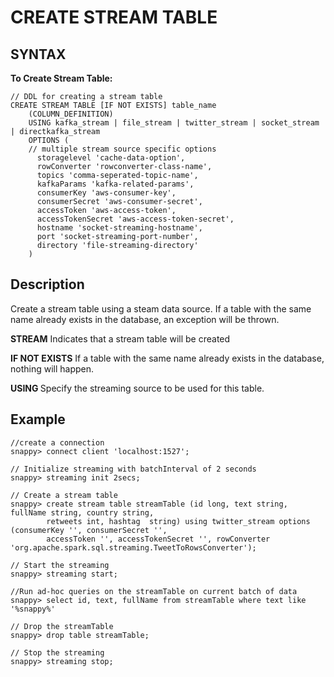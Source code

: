 # CREATE STREAM TABLE

## SYNTAX

**To Create Stream Table:**

```
// DDL for creating a stream table
CREATE STREAM TABLE [IF NOT EXISTS] table_name
    (COLUMN_DEFINITION)
    USING kafka_stream | file_stream | twitter_stream | socket_stream | directkafka_stream
    OPTIONS (
    // multiple stream source specific options
      storagelevel 'cache-data-option',
      rowConverter 'rowconverter-class-name',
      topics 'comma-seperated-topic-name',
      kafkaParams 'kafka-related-params',
      consumerKey 'aws-consumer-key',
      consumerSecret 'aws-consumer-secret',
      accessToken 'aws-access-token',
      accessTokenSecret 'aws-access-token-secret',
      hostname 'socket-streaming-hostname',
      port 'socket-streaming-port-number',
      directory 'file-streaming-directory'
	)
```

## Description

Create a stream table using a steam data source. If a table with the same name already exists in the database, an exception will be thrown.

**STREAM**
    Indicates that a stream table will be created

**IF NOT EXISTS**
    If a table with the same name already exists in the database, nothing will happen.

**USING <data source>**
    Specify the streaming source to be used for this table. 

## Example

```
//create a connection
snappy> connect client 'localhost:1527';

// Initialize streaming with batchInterval of 2 seconds
snappy> streaming init 2secs;

// Create a stream table
snappy> create stream table streamTable (id long, text string, fullName string, country string,
        retweets int, hashtag  string) using twitter_stream options (consumerKey '', consumerSecret '',
        accessToken '', accessTokenSecret '', rowConverter 'org.apache.spark.sql.streaming.TweetToRowsConverter');

// Start the streaming
snappy> streaming start;

//Run ad-hoc queries on the streamTable on current batch of data
snappy> select id, text, fullName from streamTable where text like '%snappy%'

// Drop the streamTable
snappy> drop table streamTable;

// Stop the streaming
snappy> streaming stop;
```



